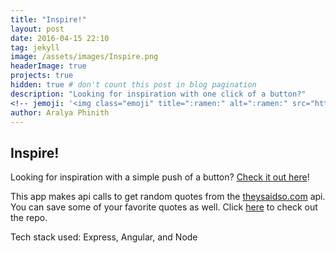```yaml
---
title: "Inspire!"
layout: post
date: 2016-04-15 22:10
tag: jekyll
image: /assets/images/Inspire.png
headerImage: true
projects: true
hidden: true # don't count this post in blog pagination
description: "Looking for inspiration with one click of a button?"
<!-- jemoji: '<img class="emoji" title=":ramen:" alt=":ramen:" src="https://assets.github.com/images/icons/emoji/unicode/1f35c.png" height="20" width="20" align="absmiddle">' -->
author: Aralya Phinith
---
```


<div class="breaker"></div>

## Inspire!

Looking for inspiration with a simple push of a button? [Check it out here](https://inspire989.herokuapp.com)! 

This app makes api calls to get random quotes from the [theysaidso.com](https://theysaidso.com/api/) api. You can save some of your favorite quotes as well. Click [here](https://github.com/Aphinith/Inspire) to check out the repo.

Tech stack used: Express, Angular, and Node